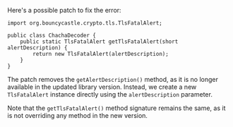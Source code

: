 Here's a possible patch to fix the error:
```
import org.bouncycastle.crypto.tls.TlsFatalAlert;

public class ChachaDecoder {
    public static TlsFatalAlert getTlsFatalAlert(short alertDescription) {
        return new TlsFatalAlert(alertDescription);
    }
}
```

The patch removes the `getAlertDescription()` method, as it is no longer available in the updated library version. Instead, we create a new `TlsFatalAlert` instance directly using the `alertDescription` parameter.

Note that the `getTlsFatalAlert()` method signature remains the same, as it is not overriding any method in the new version.
